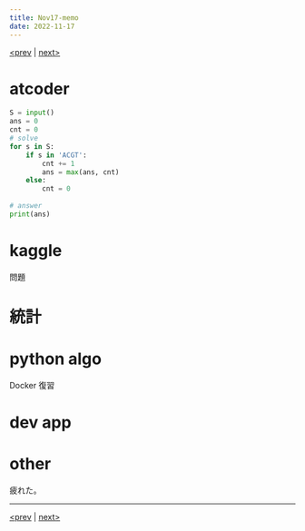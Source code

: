 ```yaml
---
title: Nov17-memo 
date: 2022-11-17 
---
```


[<prev](https://idekworks.github.io/TechnicalMemo/2022/11/16/Nov16.html) | [next>](https://idekworks.github.io/TechnicalMemo/2022/11/18/Nov18.html) 

# atcoder
```python
S = input()
ans = 0
cnt = 0
# solve
for s in S:
    if s in 'ACGT':
        cnt += 1
        ans = max(ans, cnt)
    else:
        cnt = 0
    
# answer
print(ans)

```
# kaggle
問題
# 統計

# python algo
Docker 復習
# dev app

# other
疲れた。
***

[<prev](https://idekworks.github.io/TechnicalMemo/2022/11/16/Nov16.html) | [next>](https://idekworks.github.io/TechnicalMemo/2022/11/18/Nov18.html)

